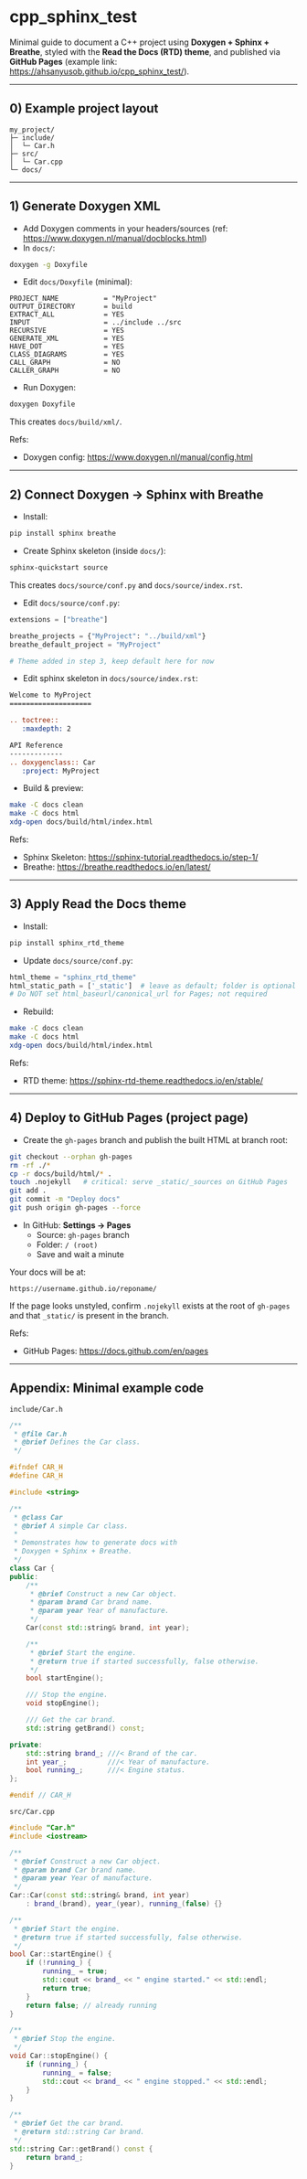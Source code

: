 # cpp_sphinx_test

Minimal guide to document a C++ project using **Doxygen + Sphinx + Breathe**, styled with the **Read the Docs (RTD) theme**, and published via **GitHub Pages** (example link: https://ahsanyusob.github.io/cpp_sphinx_test/).

---

## 0) Example project layout

```text
my_project/
├─ include/
│  └─ Car.h
├─ src/
│  └─ Car.cpp
└─ docs/
```

---

## 1) Generate Doxygen XML

- Add Doxygen comments in your headers/sources (ref: https://www.doxygen.nl/manual/docblocks.html)
- In `docs/`:

```bash
doxygen -g Doxyfile
```

- Edit `docs/Doxyfile` (minimal):

```text
PROJECT_NAME           = "MyProject"
OUTPUT_DIRECTORY       = build
EXTRACT_ALL            = YES
INPUT                  = ../include ../src
RECURSIVE              = YES
GENERATE_XML           = YES
HAVE_DOT               = YES
CLASS_DIAGRAMS         = YES
CALL_GRAPH             = NO
CALLER_GRAPH           = NO
```

- Run Doxygen:

```bash
doxygen Doxyfile
```

This creates `docs/build/xml/`.

Refs:
- Doxygen config: https://www.doxygen.nl/manual/config.html

---

## 2) Connect Doxygen → Sphinx with Breathe

- Install:

```bash
pip install sphinx breathe
```

- Create Sphinx skeleton (inside `docs/`):

```bash
sphinx-quickstart source
```

This creates `docs/source/conf.py` and `docs/source/index.rst`.

- Edit `docs/source/conf.py`:

```python
extensions = ["breathe"]

breathe_projects = {"MyProject": "../build/xml"}
breathe_default_project = "MyProject"

# Theme added in step 3, keep default here for now
```

- Edit sphinx skeleton in `docs/source/index.rst`:

```rst
Welcome to MyProject
====================

.. toctree::
   :maxdepth: 2

API Reference
-------------
.. doxygenclass:: Car
   :project: MyProject
```

- Build & preview:

```bash
make -C docs clean
make -C docs html
xdg-open docs/build/html/index.html
```

Refs:
- Sphinx Skeleton: https://sphinx-tutorial.readthedocs.io/step-1/
- Breathe: https://breathe.readthedocs.io/en/latest/

---

## 3) Apply Read the Docs theme

- Install:

```bash
pip install sphinx_rtd_theme
```

- Update `docs/source/conf.py`:

```python
html_theme = "sphinx_rtd_theme"
html_static_path = ['_static']  # leave as default; folder is optional
# Do NOT set html_baseurl/canonical_url for Pages; not required
```

- Rebuild:

```bash
make -C docs clean
make -C docs html
xdg-open docs/build/html/index.html
```

Refs:
- RTD theme: https://sphinx-rtd-theme.readthedocs.io/en/stable/

---

## 4) Deploy to GitHub Pages (project page)

- Create the `gh-pages` branch and publish the built HTML at branch root:

```bash
git checkout --orphan gh-pages
rm -rf ./*
cp -r docs/build/html/* .
touch .nojekyll   # critical: serve _static/_sources on GitHub Pages
git add .
git commit -m "Deploy docs"
git push origin gh-pages --force
```

- In GitHub: **Settings → Pages**
  - Source: `gh-pages` branch
  - Folder: `/ (root)`
  - Save and wait a minute

Your docs will be at:

```
https://username.github.io/reponame/
```

If the page looks unstyled, confirm `.nojekyll` exists at the root of `gh-pages` and that `_static/` is present in the branch.

Refs:
- GitHub Pages: https://docs.github.com/en/pages

---

## Appendix: Minimal example code


`include/Car.h`
```cpp
/**
 * @file Car.h
 * @brief Defines the Car class.
 */

#ifndef CAR_H
#define CAR_H

#include <string>

/**
 * @class Car
 * @brief A simple Car class.
 *
 * Demonstrates how to generate docs with
 * Doxygen + Sphinx + Breathe.
 */
class Car {
public:
    /**
     * @brief Construct a new Car object.
     * @param brand Car brand name.
     * @param year Year of manufacture.
     */
    Car(const std::string& brand, int year);

    /**
     * @brief Start the engine.
     * @return true if started successfully, false otherwise.
     */
    bool startEngine();

    /// Stop the engine.
    void stopEngine();

    /// Get the car brand.
    std::string getBrand() const;

private:
    std::string brand_; ///< Brand of the car.
    int year_;          ///< Year of manufacture.
    bool running_;      ///< Engine status.
};

#endif // CAR_H
```


`src/Car.cpp`
```cpp
#include "Car.h"
#include <iostream>

/**
 * @brief Construct a new Car object.
 * @param brand Car brand name.
 * @param year Year of manufacture.
 */
Car::Car(const std::string& brand, int year)
    : brand_(brand), year_(year), running_(false) {}

/**
 * @brief Start the engine.
 * @return true if started successfully, false otherwise.
 */
bool Car::startEngine() {
    if (!running_) {
        running_ = true;
        std::cout << brand_ << " engine started." << std::endl;
        return true;
    }
    return false; // already running
}

/**
 * @brief Stop the engine.
 */
void Car::stopEngine() {
    if (running_) {
        running_ = false;
        std::cout << brand_ << " engine stopped." << std::endl;
    }
}

/**
 * @brief Get the car brand.
 * @return std::string Car brand.
 */
std::string Car::getBrand() const {
    return brand_;
}
```
